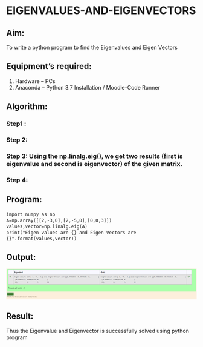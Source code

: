 # EIGENVALUES-AND-EIGENVECTORS
## Aim:
To write a python program to find the Eigenvalues and Eigen Vectors
## Equipment’s required:
1. 	Hardware – PCs
2. 	Anaconda – Python 3.7 Installation / Moodle-Code Runner
## Algorithm:
### Step1 : 
### Step 2: 
### Step 3: Using the np.linalg.eig(),  we get two results (first is eigenvalue and second is eigenvector) of the given matrix.
### Step 4: 

## Program:
~~~
import numpy as np
A=np.array([[2,-3,0],[2,-5,0],[0,0,3]])
values,vector=np.linalg.eig(A)
print("Eigen values are {} and Eigen Vectors are {}".format(values,vector))
~~~

## Output:
![](s1.png)
## Result:
Thus the Eigenvalue and Eigenvector is successfully solved using python program
